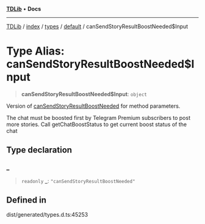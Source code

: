 [**TDLib**](../../../../../../README.md) • **Docs**

***

[TDLib](../../../../../../modules.md) / [index](../../../../../README.md) / [types](../../../README.md) / [default](../README.md) / canSendStoryResultBoostNeeded$Input

# Type Alias: canSendStoryResultBoostNeeded$Input

> **canSendStoryResultBoostNeeded$Input**: `object`

Version of [canSendStoryResultBoostNeeded](canSendStoryResultBoostNeeded.md) for method parameters.

The chat must be boosted first by Telegram Premium subscribers to post more stories. Call getChatBoostStatus to get current boost status of the chat

## Type declaration

### \_

> `readonly` **\_**: `"canSendStoryResultBoostNeeded"`

## Defined in

dist/generated/types.d.ts:45253
